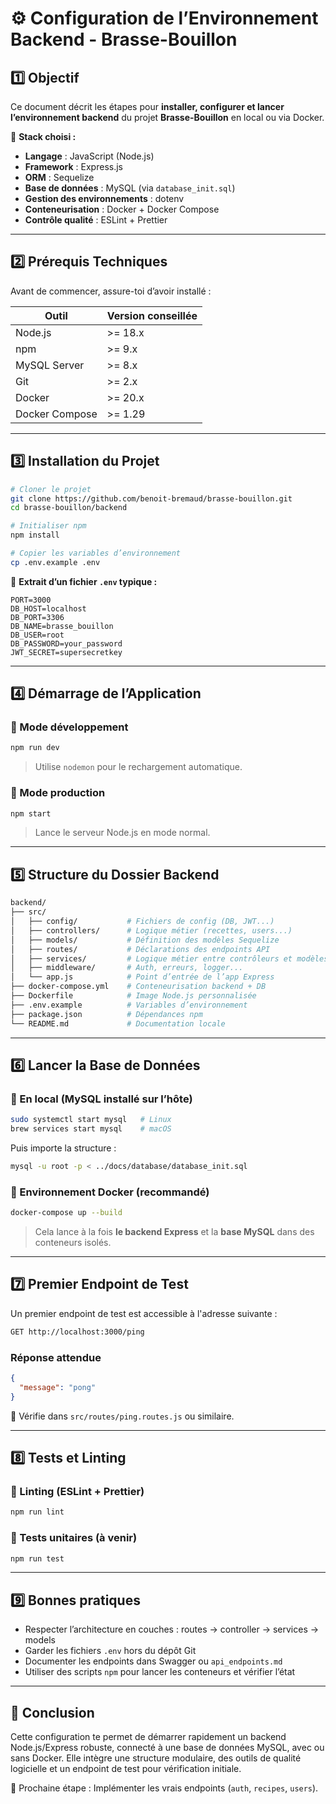 # ⚙️ Configuration de l’Environnement Backend - Brasse-Bouillon

## **1️⃣ Objectif**

Ce document décrit les étapes pour **installer, configurer et lancer l’environnement backend** du projet **Brasse-Bouillon** en local ou via Docker.

📌 **Stack choisi :**

- **Langage** : JavaScript (Node.js)
- **Framework** : Express.js
- **ORM** : Sequelize
- **Base de données** : MySQL (via `database_init.sql`)
- **Gestion des environnements** : dotenv
- **Conteneurisation** : Docker + Docker Compose
- **Contrôle qualité** : ESLint + Prettier

---

## **2️⃣ Prérequis Techniques**

Avant de commencer, assure-toi d’avoir installé :

| Outil         | Version conseillée |
|---------------|---------------------|
| Node.js       | >= 18.x             |
| npm           | >= 9.x              |
| MySQL Server  | >= 8.x              |
| Git           | >= 2.x              |
| Docker        | >= 20.x             |
| Docker Compose| >= 1.29             |

---

## **3️⃣ Installation du Projet**

```bash
# Cloner le projet
git clone https://github.com/benoit-bremaud/brasse-bouillon.git
cd brasse-bouillon/backend

# Initialiser npm
npm install

# Copier les variables d’environnement
cp .env.example .env
```

📌 **Extrait d’un fichier `.env` typique :**

```text
PORT=3000
DB_HOST=localhost
DB_PORT=3306
DB_NAME=brasse_bouillon
DB_USER=root
DB_PASSWORD=your_password
JWT_SECRET=supersecretkey
```

---

## **4️⃣ Démarrage de l’Application**

### 🔹 Mode développement

```bash
npm run dev
```

> Utilise `nodemon` pour le rechargement automatique.

### 🔹 Mode production

```bash
npm start
```

> Lance le serveur Node.js en mode normal.

---

## **5️⃣ Structure du Dossier Backend**

```bash
backend/
├── src/
│   ├── config/           # Fichiers de config (DB, JWT...)
│   ├── controllers/      # Logique métier (recettes, users...)
│   ├── models/           # Définition des modèles Sequelize
│   ├── routes/           # Déclarations des endpoints API
│   ├── services/         # Logique métier entre contrôleurs et modèles
│   ├── middleware/       # Auth, erreurs, logger...
│   └── app.js            # Point d’entrée de l’app Express
├── docker-compose.yml    # Conteneurisation backend + DB
├── Dockerfile            # Image Node.js personnalisée
├── .env.example          # Variables d’environnement
├── package.json          # Dépendances npm
└── README.md             # Documentation locale
```

---

## **6️⃣ Lancer la Base de Données**

### 🔹 En local (MySQL installé sur l’hôte)

```bash
sudo systemctl start mysql   # Linux
brew services start mysql    # macOS
```

Puis importe la structure :

```bash
mysql -u root -p < ../docs/database/database_init.sql
```

### 🔹 Environnement Docker (recommandé)

```bash
docker-compose up --build
```

> Cela lance à la fois **le backend Express** et la **base MySQL** dans des conteneurs isolés.

---

## **7️⃣ Premier Endpoint de Test**

Un premier endpoint de test est accessible à l'adresse suivante :

```bash
GET http://localhost:3000/ping
```

### Réponse attendue

```json
{
  "message": "pong"
}
```

📌 Vérifie dans `src/routes/ping.routes.js` ou similaire.

---

## **8️⃣ Tests et Linting**

### 🔹 Linting (ESLint + Prettier)

```bash
npm run lint
```

### 🔹 Tests unitaires (à venir)

```bash
npm run test
```

---

## **9️⃣ Bonnes pratiques**

- Respecter l’architecture en couches : routes → controller → services → models
- Garder les fichiers `.env` hors du dépôt Git
- Documenter les endpoints dans Swagger ou `api_endpoints.md`
- Utiliser des scripts `npm` pour lancer les conteneurs et vérifier l’état

---

## **📌 Conclusion**

Cette configuration te permet de démarrer rapidement un backend Node.js/Express robuste, connecté à une base de données MySQL, avec ou sans Docker. Elle intègre une structure modulaire, des outils de qualité logicielle et un endpoint de test pour vérification initiale.

🚀 Prochaine étape : Implémenter les vrais endpoints (`auth`, `recipes`, `users`).
